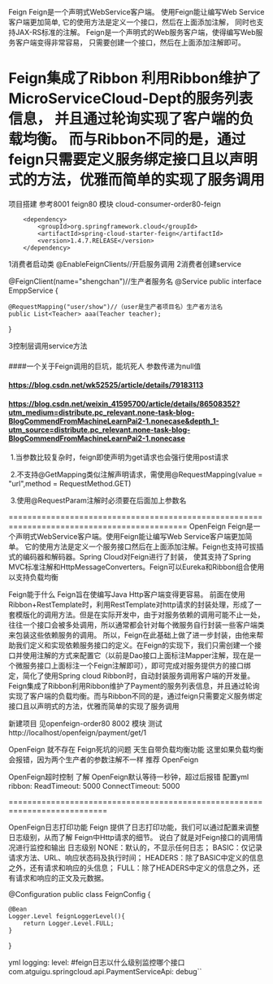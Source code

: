 Feign
Feign是一个声明式WebService客户端。
使用Feign能让编写Web Service客户端更加简单, 
它的使用方法是定义一个接口，然后在上面添加注解，
同时也支持JAX-RS标准的注解。
Feign是一个声明式的Web服务客户端，使得编写Web服务客户端变得非常容易，
只需要创建一个接口，然后在上面添加注解即可。

Feign集成了Ribbon
利用Ribbon维护了MicroServiceCloud-Dept的服务列表信息，
并且通过轮询实现了客户端的负载均衡。
而与Ribbon不同的是，通过feign只需要定义服务绑定接口且以声明式的方法，优雅而简单的实现了服务调用
=============================================================
项目搭建 参考8001 feign80 模块
cloud-consumer-order80-feign
 <!--feign接口-->
        <dependency>
            <groupId>org.springframework.cloud</groupId>
            <artifactId>spring-cloud-starter-feign</artifactId>
            <version>1.4.7.RELEASE</version>
        </dependency>
1消费者启动类
@EnableFeignClients//开启服务调用
2消费者创建service

@FeignClient(name="shengchan")//生产者服务名
@Service
public interface EmppService {

    @RequestMapping("user/show")//（user是生产者项目名）生产者方法名
    public List<Teacher> aaa(Teacher teacher);

}

3控制层调用service方法
####
####一个关于Feign调用的巨坑，能坑死人  参数传递为null值
#### https://blog.csdn.net/wk52525/article/details/79183113 
#### https://blog.csdn.net/weixin_41595700/article/details/86508352?utm_medium=distribute.pc_relevant.none-task-blog-BlogCommendFromMachineLearnPai2-1.nonecase&depth_1-utm_source=distribute.pc_relevant.none-task-blog-BlogCommendFromMachineLearnPai2-1.nonecase

 1.当参数比较复杂时，feign即使声明为get请求也会强行使用post请求

 2.不支持@GetMapping类似注解声明请求，需使用@RequestMapping(value = "url",method = RequestMethod.GET)

 3.使用@RequestParam注解时必须要在后面加上参数名

============================================================================================
OpenFeign
Feign是一个声明式WebService客户端。使用Feign能让编写Web Service客户端更加简单。
它的使用方法是定义一个服务接口然后在上面添加注解。Feign也支持可拔插式的编码器和解码器。Spring Cloud对Feign进行了封装，
使其支持了Spring MVC标准注解和HttpMessageConverters。Feign可以Eureka和Ribbon组合使用以支持负载均衡

Feign能于什么
Feign旨在使编写Java Http客户端变得更容易。
前面在使用Ribbon+RestTemplate时，利用RestTemplate对http请求的封装处理，形成了一套模版化的调用方法。但是在实际开发中，由于对服务依赖的调用可能不止一处，往往一个接口会被多处调用，所以通常都会针对每个微服务自行封装一些客户端类来包装这些依赖服务的调用。
所以，Feign在此基础上做了进一步封装，由他来帮助我们定义和实现依赖服务接口的定义。在Feign的实现下，我们只需创建一个接口并使用注解的方式来配置它（以前是Dao接口上面标注Mapper注解，现在是一个微服务接口上面标注一个Feign注解即可），即可完成对服务提供方的接口绑定，简化了使用Spring cloud Ribbon时，自动封装服务调用客户端的开发量。
Feign集成了Ribbon利用Ribbon维护了Payment的服务列表信息，并且通过轮询实现了客户端的负载均衡。而与Ribbon不同的是，通过feign只需要定义服务绑定接口且以声明式的方法，优雅而简单的实现了服务调用

新建项目 见openfeign-order80 8002 模块
测试 http://localhost/openfeign/payment/get/1


OpenFeign 就不存在 Feign死坑的问题
天生自带负载均衡功能  这里如果负载均衡会报错，因为两个生产者的参数注解不一样
推荐 OpenFeign

OpenFeign超时控制 了解
OpenFeign默认等待一秒钟，超过后报错
配置yml
ribbon:
  ReadTimeout:  5000
  ConnectTimeout: 5000

===========================================================================

OpenFeign日志打印功能 
Feign 提供了日志打印功能，我们可以通过配置来调整日志级别，从而了解 Feign中Http请求的细节。
说白了就是对Feign接口的调用情况进行监控和输出
日志级别
NONE：默认的，不显示任何日志；
BASIC：仅记录请求方法、URL、响应状态码及执行时间；
HEADERS：除了BASIC中定义的信息之外，还有请求和响应的头信息；
FULL：除了HEADERS中定义的信息之外，还有请求和响应的正文及元数据。

@Configuration
public class FeignConfig {

    @Bean
    Logger.Level feignLoggerLevel(){
        return Logger.Level.FULL;
    }
}

yml
logging:
  level:
    #feign日志以什么级别监控哪个接口
    com.atguigu.springcloud.api.PaymentServiceApi: debug``
